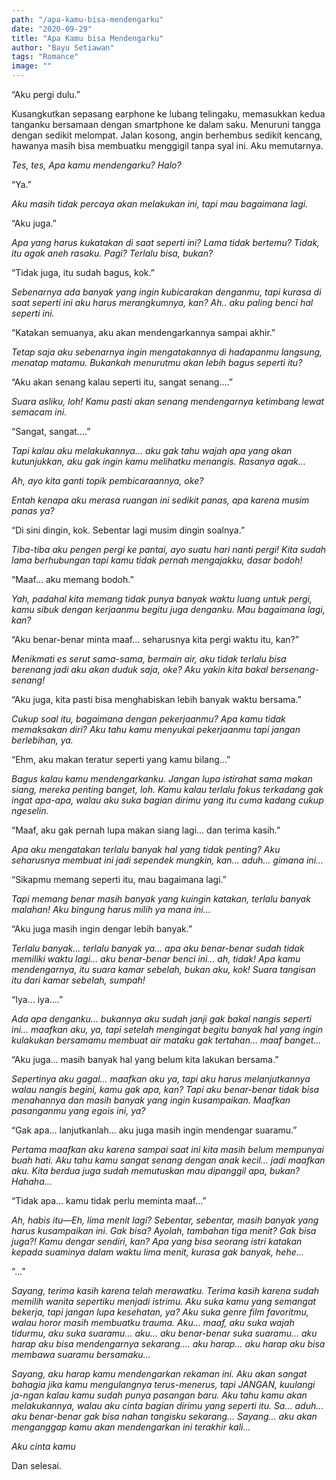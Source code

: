 ```yaml
---
path: "/apa-kamu-bisa-mendengarku"
date: "2020-09-29"
title: "Apa Kamu bisa Mendengarku"
author: "Bayu Setiawan"
tags: "Romance"
image: ""
---
```

“Aku pergi dulu.”

Kusangkutkan sepasang earphone ke lubang telingaku, memasukkan kedua tanganku bersamaan dengan smartphone ke dalam saku. Menuruni tangga dengan sedikit melompat. Jalan kosong, angin berhembus sedikit kencang, hawanya masih bisa membuatku menggigil tanpa syal ini. Aku memutarnya.

*Tes, tes, Apa kamu mendengarku? Halo?*

“Ya.”

*Aku masih tidak percaya akan melakukan ini, tapi mau bagaimana lagi.*

“Aku juga.”

*Apa yang harus kukatakan di saat seperti ini? Lama tidak bertemu? Tidak, itu agak aneh rasaku. Pagi? Terlalu bisa, bukan?*

“Tidak juga, itu sudah bagus, kok.”

*Sebenarnya ada banyak yang ingin kubicarakan denganmu, tapi kurasa di saat seperti ini aku harus merangkumnya, kan? Ah.. aku paling benci hal seperti ini.*

“Katakan semuanya, aku akan mendengarkannya sampai akhir.”

*Tetap saja aku sebenarnya ingin mengatakannya di hadapanmu langsung, menatap matamu. Bukankah menurutmu akan lebih bagus seperti itu?*

“Aku akan senang kalau seperti itu, sangat senang….”

*Suara asliku, loh! Kamu pasti akan senang mendengarnya ketimbang lewat semacam ini.*

“Sangat, sangat….”

*Tapi kalau aku melakukannya… aku gak tahu wajah apa yang akan kutunjukkan, aku gak ingin kamu melihatku menangis. Rasanya agak…*

*Ah, ayo kita ganti topik pembicaraannya, oke?*

*Entah kenapa aku merasa ruangan ini sedikit panas, apa karena musim panas ya?*

“Di sini dingin, kok. Sebentar lagi musim dingin soalnya.”

*Tiba-tiba aku pengen pergi ke pantai, ayo suatu hari nanti pergi! Kita sudah lama berhubungan tapi kamu tidak pernah mengajakku, dasar bodoh!*

“Maaf… aku memang bodoh.”

*Yah, padahal kita memang tidak punya banyak waktu luang untuk pergi, kamu sibuk dengan kerjaanmu begitu juga denganku. Mau bagaimana lagi, kan?*

“Aku benar-benar minta maaf… seharusnya kita pergi waktu itu, kan?”

*Menikmati es serut sama-sama, bermain air, aku tidak terlalu bisa berenang jadi aku akan duduk saja, oke? Aku yakin kita bakal bersenang-senang!*

“Aku juga, kita pasti bisa menghabiskan lebih banyak waktu bersama.”

*Cukup soal itu, bagaimana dengan pekerjaanmu? Apa kamu tidak memaksakan diri? Aku tahu kamu menyukai pekerjaanmu tapi jangan berlebihan, ya.*

“Ehm, aku makan teratur seperti yang kamu bilang…”

*Bagus kalau kamu mendengarkanku. Jangan lupa istirahat sama makan siang, mereka penting banget, loh. Kamu kalau terlalu fokus terkadang gak ingat apa-apa, walau aku suka bagian dirimu yang itu cuma kadang cukup ngeselin.*

“Maaf, aku gak pernah lupa makan siang lagi… dan terima kasih.”

*Apa aku mengatakan terlalu banyak hal yang tidak penting? Aku seharusnya membuat ini jadi sependek mungkin, kan… aduh… gimana ini…*

“Sikapmu memang seperti itu, mau bagaimana lagi.”

*Tapi memang benar masih banyak yang kuingin katakan, terlalu banyak malahan! Aku bingung harus milih ya mana ini…*

“Aku juga masih ingin dengar lebih banyak.”

*Terlalu banyak… terlalu banyak ya… apa aku benar-benar sudah tidak memiliki waktu lagi… aku benar-benar benci ini… ah, tidak! Apa kamu mendengarnya, itu suara kamar sebelah, bukan aku, kok! Suara tangisan itu dari kamar sebelah, sumpah!*

“Iya… iya….”

*Ada apa denganku… bukannya aku sudah janji gak bakal nangis seperti ini… maafkan aku, ya, tapi setelah mengingat begitu banyak hal yang ingin kulakukan bersamamu membuat air mataku gak tertahan… maaf banget…*

“Aku juga… masih banyak hal yang belum kita lakukan bersama.”

*Sepertinya aku gagal… maafkan aku ya, tapi aku harus melanjutkannya walau nangis begini, kamu gak apa, kan? Tapi aku benar-benar tidak bisa menahannya dan masih banyak yang ingin kusampaikan. Maafkan pasanganmu yang egois ini, ya?*

“Gak apa… lanjutkanlah… aku juga masih ingin mendengar suaramu.”

*Pertama maafkan aku karena sampai saat ini kita masih belum mempunyai buah hati. Aku tahu kamu sangat senang dengan anak kecil… jadi maafkan aku. Kita berdua juga sudah memutuskan mau dipanggil apa, bukan? Hahaha…*

“Tidak apa… kamu tidak perlu meminta maaf…”

*Ah, habis itu—Eh, lima menit lagi? Sebentar, sebentar, masih banyak yang harus kusampaikan ini. Gak bisa? Ayolah, tambahan tiga menit? Gak bisa juga?! Kamu dengar sendiri, kan? Apa yang bisa seorang istri katakan kepada suaminya dalam waktu lima menit, kurasa gak banyak, hehe…*

“…”

*Sayang, terima kasih karena telah merawatku. Terima kasih karena sudah memilih wanita sepertiku menjadi istrimu. Aku suka kamu yang semangat bekerja, tapi jangan lupa kesehatan, ya? Aku suka genre film favoritmu, walau horor masih membuatku trauma. Aku… maaf, aku suka wajah tidurmu, aku suka suaramu… aku… aku benar-benar suka suaramu… aku harap aku bisa mendengarnya sekarang…. aku harap… aku harap aku bisa membawa suaramu bersamaku…*

*Sayang, aku harap kamu mendengarkan rekaman ini. Aku akan sangat bahagia jika kamu mengulangnya terus-menerus, tapi JANGAN, kuulangi ja-ngan kalau kamu sudah punya pasangan baru. Aku tahu kamu akan melakukannya, walau aku cinta bagian dirimu yang seperti itu. Sa… aduh… aku benar-benar gak bisa nahan tangisku sekarang… Sayang… aku akan menganggap kamu akan mendengarkan ini terakhir kali…*

*Aku cinta kamu*

Dan selesai.
